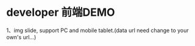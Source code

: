 # developer 前端DEMO
1、img slide, support PC and mobile tablet.(data url need change to your own's url...)
